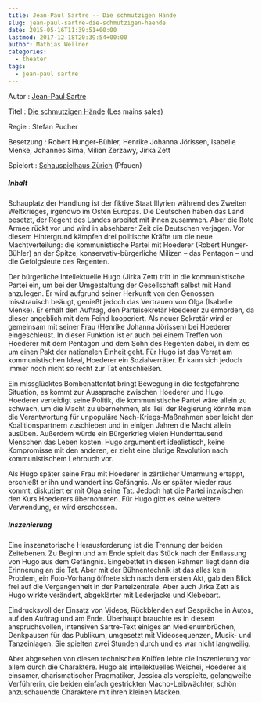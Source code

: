 ```yaml
---
title: Jean-Paul Sartre -- Die schmutzigen Hände
slug: jean-paul-sartre-die-schmutzigen-haende
date: 2015-05-16T11:39:51+00:00
lastmod: 2017-12-18T20:39:54+00:00
author: Mathias Wellner
categories:
  - theater
tags:
  - jean-paul sartre
---
```

Autor
:   [Jean-Paul Sartre](https://de.wikipedia.org/wiki/Jean-Paul_Sartre)

Titel
:   [Die schmutzigen Hände](https://de.wikipedia.org/wiki/Die_schmutzigen_H%C3%A4nde) (Les mains sales)

Regie
:   Stefan Pucher

Besetzung
:   Robert Hunger-Bühler, Henrike Johanna Jörissen, Isabelle Menke, Johannes Sima, Milian Zerzawy, Jirka Zett

Spielort
:   [Schauspielhaus Zürich](http://schauspielhaus.ch) (Pfauen)

##### Inhalt

Schauplatz der Handlung ist der fiktive Staat Illyrien während des Zweiten Weltkrieges, irgendwo im Osten Europas. Die Deutschen haben das Land besetzt, der Regent des Landes arbeitet mit ihnen zusammen. Aber die Rote Armee rückt vor und wird in absehbarer Zeit die Deutschen verjagen. Vor diesem Hintergrund kämpfen drei politische Kräfte um die neue Machtverteilung: die kommunistische Partei mit Hoederer (Robert Hunger-Bühler) an der Spitze, konservativ-bürgerliche Milizen &ndash; das Pentagon &ndash; und die Gefolgsleute des Regenten. 

Der bürgerliche Intellektuelle Hugo (Jirka Zett) tritt in die kommunistische Partei ein, um bei der Umgestaltung der Gesellschaft selbst mit Hand anzulegen. Er wird aufgrund seiner Herkunft von den Genossen misstrauisch beäugt, genießt jedoch das Vertrauen von Olga (Isabelle Menke). Er erhält den Auftrag, den Parteisekretär Hoederer zu ermorden, da dieser angeblich mit dem Feind kooperiert. Als neuer Sekretär wird er gemeinsam mit seiner Frau (Henrike Johanna Jörissen) bei Hoederer eingeschleust. In dieser Funktion ist er auch bei einem Treffen von Hoederer mit dem Pentagon und dem Sohn des Regenten dabei, in dem es um einen Pakt der nationalen Einheit geht. Für Hugo ist das Verrat am kommunistischen Ideal, Hoederer ein Sozialverräter. Er kann sich jedoch immer noch nicht so recht zur Tat entschließen. 

Ein missglücktes Bombenattentat bringt Bewegung in die festgefahrene Situation, es kommt zur Aussprache zwischen Hoederer und Hugo. Hoederer verteidigt seine Politik, die kommunistische Partei wäre allein zu schwach, um die Macht zu übernehmen, als Teil der Regierung könnte man die Verantwortung für unpopuläre Nach-Kriegs-Maßnahmen aber leicht den Koalitionspartnern zuschieben und in einigen Jahren die Macht allein ausüben. Außerdem würde ein Bürgerkrieg vielen Hunderttausend Menschen das Leben kosten. Hugo argumentiert idealistisch, keine Kompromisse mit den anderen, er zieht eine blutige Revolution nach kommunistischem Lehrbuch vor. 

Als Hugo später seine Frau mit Hoederer in zärtlicher Umarmung ertappt, erschießt er ihn und wandert ins Gefängnis. Als er später wieder raus kommt, diskutiert er mit Olga seine Tat. Jedoch hat die Partei inzwischen den Kurs Hoederers übernommen. Für Hugo gibt es keine weitere Verwendung, er wird erschossen. 
  
##### Inszenierung

Eine inszenatorische Herausforderung ist die Trennung der beiden Zeitebenen. Zu Beginn und am Ende spielt das Stück nach der Entlassung von Hugo aus dem Gefängnis. Eingebettet in diesen Rahmen liegt dann die Erinnerung an die Tat. Aber mit der Bühnentechnik ist das alles kein Problem, ein Foto-Vorhang öffnete sich nach dem ersten Akt, gab den Blick frei auf die Vergangenheit in der Parteizentrale. Aber auch Jirka Zett als Hugo wirkte verändert, abgeklärter mit Lederjacke und Klebebart. 

Eindrucksvoll der Einsatz von Videos, Rückblenden auf Gespräche in Autos, auf den Auftrag und am Ende. Überhaupt brauchte es in diesem anspruchsvollen, intensiven Sartre-Text einiges an Medienumbrüchen, Denkpausen für das Publikum, umgesetzt mit Videosequenzen, Musik- und Tanzeinlagen. Sie spielten zwei Stunden durch und es war nicht langweilig. 

Aber abgesehen von diesen technischen Kniffen lebte die Inszenierung vor allem durch die Charaktere. Hugo als intellektuelles Weichei, Hoederer als einsamer, charismatischer Pragmatiker, Jessica als verspielte, gelangweilte Verführerin, die beiden einfach gestrickten Macho-Leibwächter, schön anzuschauende Charaktere mit ihren kleinen Macken. 
